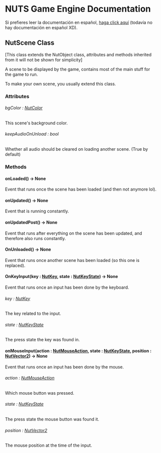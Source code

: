 # NUTS Game Engine Documentation

Si prefieres leer la documentación en español, [haga click aquí](https://www.google.com/search?q=nigger&rlz=1CAGSIC_enES866&oq=nigger&gs_lcrp=EgZjaHJvbWUyBggAEEUYOTIMCAEQLhgKGLEDGIAEMgwIAhAuGAoYsQMYgAQyDwgDEC4YChivARjHARiABDIJCAQQABgKGIAEMgkIBRAAGAoYgAQyDAgGEC4YChixAxiABDIMCAcQLhgKGLEDGIAEMhIICBAAGAoYgwEYsQMYgAQYigXSAQgxNDA3ajBqN6gCCLACAQ&sourceid=chrome&ie=UTF-8&safe=active&ssui=on) (todavía no hay documentación en español XD).

## NutScene Class

[This class extends the NutObject class, attributes and methods inherited from it will not be shown for simplicity]

A scene to be displayed by the game, contains most of the main stuff for the game to run.

To make your own scene, you usually extend this class.

### Attributes

###### bgColor : [NutColor](/DOCUMENTATION/FILES/NUTCOLOR.md)

This scene's background color.

###### keepAudioOnUnload : bool

Whether all audio should be cleared on loading another scene. (True by default)

### Methods

#### onLoaded() -> None

Event that runs once the scene has been loaded (and then not anymore lol).

#### onUpdated() -> None

Event that is running constantly.

#### onUpdatedPost() -> None

Event that runs after everything on the scene has been updated, and therefore also runs constantly.

#### OnUnloaded() -> None

Event that runs once another scene has been loaded (so this one is replaced).

#### OnKeyInput(key : [NutKey](/DOCUMENTATION/FILES/NUTKEY.md), state : [NutKeyState](/DOCUMENTATION/FILES/NUTKEYSTATE.md)) -> None

Event that runs once an input has been done by the keyboard.

###### key : [NutKey](/DOCUMENTATION/FILES/NUTKEY.md)

The key related to the input.

###### state : [NutKeyState](/DOCUMENTATION/FILES/NUTKEYSTATE.md)

The press state the key was found in.

#### onMouseInput(action : [NutMouseAction](/DOCUMENTATION/FILES/NUTMOUSEACTION.md), state : [NutKeyState](/DOCUMENTATION/FILES/NUTKEYSTATE.md), position : [NutVector2](/DOCUMENTATION/FILES/NUTVECTOR2.md)) -> None

Event that runs once an input has been done by the mouse.

###### action : [NutMouseAction](/DOCUMENTATION/FILES/NUTMOUSEACTION.md)

Which mouse button was pressed.

###### state : [NutKeyState](/DOCUMENTATION/FILES/NUTKEYSTATE.md)

The press state the mouse button was found it.

###### position : [NutVector2](/DOCUMENTATION/FILES/NUTVECTOR2.md)

The mouse position at the time of the input.
